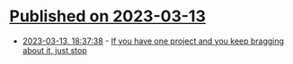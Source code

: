 # [Published on 2023-03-13](index.md)

* [2023-03-13, 18:37:38](https://lobste.rs/s/21e3fz/if_you_have_one_project_you_keep_bragging) - [If you have one project and you keep bragging about it, just stop](https://blog.orhun.dev/manage-your-ego/)
